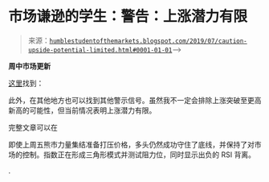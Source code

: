 <!--yml

类别：未分类

日期：2024-05-18 02:27:42

-->

# 市场谦逊的学生：警告：上涨潜力有限

> 来源：[`humblestudentofthemarkets.blogspot.com/2019/07/caution-upside-potential-limited.html#0001-01-01`](https://humblestudentofthemarkets.blogspot.com/2019/07/caution-upside-potential-limited.html#0001-01-01)--> 

**周中市场更新**

[这里](https://humblestudentofthemarkets.com/2019/07/24/caution-upside-potential-limited/)找到：

此外，在其他地方也可以找到其他警示信号。虽然我不一定会排除上涨突破至更高新高的可能性，但当前情况表明上涨潜力有限。

完整文章可以在

即使上周五熊市力量集结准备打压价格，多头仍然成功守住了底线，并保持了对市场的控制。指数正在形成三角形模式并测试阻力位，同时显示出负的 RSI 背离。

.
